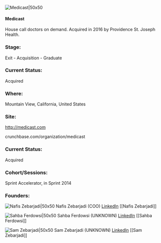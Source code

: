 

![Medicast|50x50](https://apimg.techstars.com/connect/images/image_files/5397/27dd/cc00/c10e/6e00/0001/original/Blue_Pindrop_Square_(Transparent_BG)_copy.jpg)

#### Medicast
House call doctors on demand.  Acquired in 2016 by Providence St. Joseph Health.

### Stage: 
Exit - Acquisition - Graduate 

### Current Status: 
Acquired

### Where:
Mountain View, California, United States

### Site:
http://medicast.com



crunchbase.com/organization/medicast

### Current Status: 
Acquired

### Cohort/Sessions: 
Sprint Accelerator, in Sprint 2014

### Founders: 

![Nafis Zebarjadi|50x50](https://apimg.techstars.com/connect/images/image_files/5397/26e7/35bb/04ae/cc00/0001/original/nafis-headshot.jpg) Nafis Zebarjadi (COO) [LinkedIn](https://linkedin.com/in/nafis) [[Nafis Zebarjadi]]

![Sahba Ferdowsi|50x50](https://apimg.techstars.com/connect/images/image_files/54328a450291fba013000001/original/IMG_4583.png) Sahba Ferdowsi (UNKNOWN) [LinkedIn](https://linkedin.com/in/conciergedoc) [[Sahba Ferdowsi]]

![Sam Zebarjadi|50x50](https://apimg.techstars.com/connect/images/image_files/5f3d862da36c113b600001ed/original/_headshot_new_1200px.png) Sam Zebarjadi (UNKNOWN) [LinkedIn](https://linkedin.com/in/szebarjadi) [[Sam Zebarjadi]]


